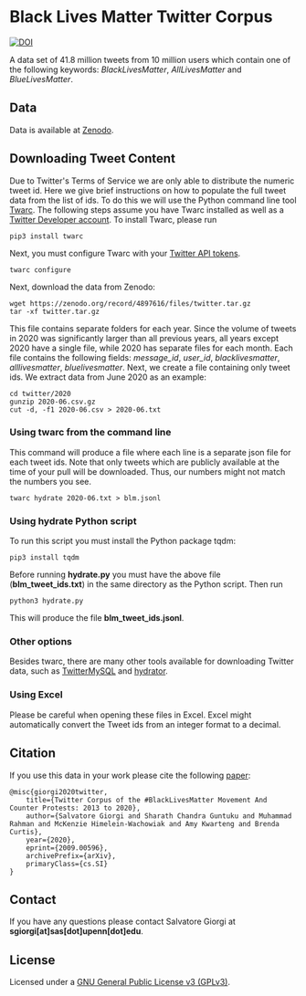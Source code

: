 # Black Lives Matter Twitter Corpus


[![DOI](https://zenodo.org/badge/DOI/10.5281/zenodo.4897616.svg)](https://doi.org/10.5281/zenodo.4897616)



A data set of 41.8 million tweets from 10 million users which contain one of the following keywords: *BlackLivesMatter*, *AllLivesMatter* and *BlueLivesMatter*.

## Data

Data is available at [Zenodo](https://doi.org/10.5281/zenodo.4897616).


## Downloading Tweet Content

Due to Twitter's Terms of Service we are only able to distribute the numeric tweet id. Here we give brief instructions on how to populate the full tweet data from the list of ids. To do this we will use the Python command line tool [Twarc](https://github.com/DocNow/twarc). The following steps assume you have Twarc installed as well as a [Twitter Developer account](https://developer.twitter.com/en/apply-for-access). To install Twarc, please run

```
pip3 install twarc
```

Next, you must configure Twarc with your [Twitter API tokens](https://developer.twitter.com/en/apply-for-access). 

```
twarc configure
```

Next, download the data from Zenodo:

```
wget https://zenodo.org/record/4897616/files/twitter.tar.gz
tar -xf twitter.tar.gz
```

This file contains separate folders for each year. Since the volume of tweets in 2020 was significantly larger than all previous years, all years except 2020 have a single file, while 2020 has separate files for each month. Each file contains the following fields: *message_id*, *user_id*, *blacklivesmatter*, *alllivesmatter*, *bluelivesmatter*. Next, we create a file containing only tweet ids. We extract data from June 2020 as an example:

```
cd twitter/2020
gunzip 2020-06.csv.gz
cut -d, -f1 2020-06.csv > 2020-06.txt
``` 

### Using twarc from the command line

This command will produce a file where each line is a separate json file for each tweet ids. Note that only tweets which are publicly available at the time of your pull will be downloaded. Thus, our numbers might not match the numbers you see. 

```
twarc hydrate 2020-06.txt > blm.jsonl
```

### Using hydrate Python script

To run this script you must install the Python package tqdm:

```
pip3 install tqdm
```

Before running **hydrate.py** you must have the above file (**blm_tweet_ids.txt**) in the same directory as the Python script. Then run

```
python3 hydrate.py
```

This will produce the file **blm_tweet_ids.jsonl**.



### Other options 

Besides twarc, there are many other tools available for downloading Twitter data, such as [TwitterMySQL](https://github.com/dlatk/TwitterMySQL) and [hydrator](https://github.com/DocNow/hydrator).

### Using Excel

Please be careful when opening these files in Excel. Excel might automatically convert the Tweet ids from an integer format to a decimal. 

## Citation

If you use this data in your work please cite the following [paper](https://arxiv.org/abs/2009.00596):

```
@misc{giorgi2020twitter,
    title={Twitter Corpus of the #BlackLivesMatter Movement And Counter Protests: 2013 to 2020},
    author={Salvatore Giorgi and Sharath Chandra Guntuku and Muhammad Rahman and McKenzie Himelein-Wachowiak and Amy Kwarteng and Brenda Curtis},
    year={2020},
    eprint={2009.00596},
    archivePrefix={arXiv},
    primaryClass={cs.SI}
}
```

## Contact

If you have any questions please contact Salvatore Giorgi at **sgiorgi[at]sas[dot]upenn[dot]edu**.

## License

Licensed under a [GNU General Public License v3 (GPLv3)](https://www.gnu.org/licenses/gpl-3.0.en.html).
